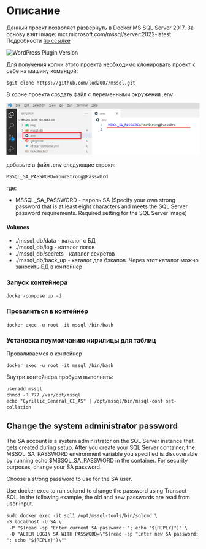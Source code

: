 # Описание

Данный проект позволяет развернуть в Docker MS SQL Server 2017.
За основу взят image: mcr.microsoft.com/mssql/server:2022-latest
Подробности [по ссылке](https://learn.microsoft.com/en-us/sql/linux/quickstart-install-connect-docker?view=sql-server-ver16&pivots=cs1-bash)

![WordPress Plugin Version](https://img.shields.io/badge/mssql-2017-green)

Для получения копии этого проекта необходимо клонировать проект к себе на машину командой:
```
$git clone https://github.com/lod2007/mssql.git
```


В корне проекта создать файл с переменными окружения .env:

![.env](./img/1.png)

добавьте в файл .env следующие строки:
```
MSSQL_SA_PASSWORD=YourStrong@Passw0rd
```
где:
 - MSSQL_SA_PASSWORD - пароль SA (Specify your own strong password that is at least eight characters and meets the SQL Server password requirements. Required setting for the SQL Server image)

#### Volumes

 - ./mssql_db/data - каталог с БД
 - ./mssql_db/log - каталог логов
 - ./mssql_db/secrets - каталог секретов
 - ./mssql_db/back_up - каталог для бэкапов. Через этот каталог можно заносить БД в контейнер.

### Запуск контейнера
```
docker-compose up -d
```

### Провалиться в контейнер
```
docker exec -u root -it mssql /bin/bash
```

### Установка поумолчанию кирилицы для таблиц 
Проваливаемся в контейнер
```
docker exec -u root -it mssql /bin/bash
```
Внутри контейнера пробуем выполнить: 
```
useradd mssql
chmod -R 777 /var/opt/mssql
echo "Cyrillic_General_CI_AS" | /opt/mssql/bin/mssql-conf set-collation
```

## Change the system administrator password
The SA account is a system administrator on the SQL Server instance that gets created during setup. After you create your SQL Server container, the MSSQL_SA_PASSWORD environment variable you specified is discoverable by running echo $MSSQL_SA_PASSWORD in the container. For security purposes, change your SA password.

Choose a strong password to use for the SA user.

Use docker exec to run sqlcmd to change the password using Transact-SQL. In the following example, the old and new passwords are read from user input.

```
sudo docker exec -it sql1 /opt/mssql-tools/bin/sqlcmd \
-S localhost -U SA \
 -P "$(read -sp "Enter current SA password: "; echo "${REPLY}")" \
 -Q "ALTER LOGIN SA WITH PASSWORD=\"$(read -sp "Enter new SA password: "; echo "${REPLY}")\""
 ```